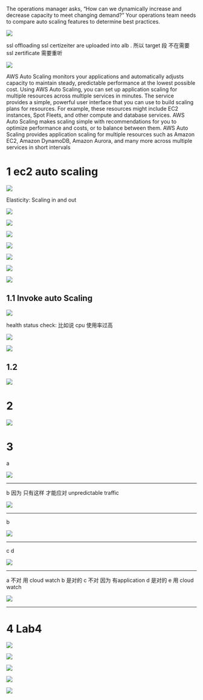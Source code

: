 

The operations manager asks, “How can we dynamically increase and decrease capacity to meet changing demand?”
Your operations team needs to compare auto scaling features to determine best practices.


![](image/Pasted%20image%2020231003133603.png)

ssl offloading
ssl certizeiter are uploaded into alb . 所以 target 段 不在需要 ssl zertificate 
需要重听 


![](image/Pasted%20image%2020231003133500.png)


AWS Auto Scaling monitors your applications and automatically adjusts capacity to maintain steady, predictable performance at the lowest possible cost. Using AWS Auto Scaling, you can set up application scaling for multiple resources across multiple services in minutes.
The service provides a simple, powerful user interface that you can use to build scaling plans for resources. For example, these resources might include EC2 instances, Spot Fleets, and other compute and database services. AWS Auto Scaling makes scaling simple with recommendations for you to optimize performance and costs, or to balance between them.
AWS Auto Scaling provides application scaling for multiple resources such as Amazon EC2, Amazon DynamoDB, Amazon Aurora, and many more across multiple services  in short intervals



# 1 ec2 auto scaling 

![](image/Pasted%20image%2020231003133658.png)


Elasticity: Scaling in and out

![](image/Pasted%20image%2020231003133809.png)

![](image/Pasted%20image%2020231003133841.png)


![](image/Pasted%20image%2020231003133915.png)




![](image/Pasted%20image%2020231003133944.png)



![](image/Pasted%20image%2020231003134015.png)



![](image/Pasted%20image%2020231003134051.png)



![](image/Pasted%20image%2020231003134101.png)

## 1.1 Invoke auto Scaling 

![](image/Pasted%20image%2020231003134150.png)

health status check: 比如说 cpu 使用率过高 

![](image/Pasted%20image%2020231003134233.png)



![](image/Pasted%20image%2020231003134256.png)


## 1.2 ##


![](image/Pasted%20image%2020231003134347.png)



# 2 #


![](image/Pasted%20image%2020231003134450.png)




# 3 #

a

![](image/Pasted%20image%2020231003134510.png)


----

b 因为 只有这样 才能应对 unpredictable traffic 


![](image/Pasted%20image%2020231003134529.png)




----

b

![](image/Pasted%20image%2020231003134644.png)



---


c d 

![](image/Pasted%20image%2020231003134717.png)



----
a 不对 用 cloud watch 
b 是对的 
c 不对 因为 有application
d 是对的 
e 用 cloud watch 

![](image/Pasted%20image%2020231003134801.png)



----


# 4 Lab4


![](image/Pasted%20image%2020231003140836.png)


![](image/Pasted%20image%2020231003134936.png)


![](image/Pasted%20image%2020231003135010.png)


![](image/Pasted%20image%2020231003135022.png)



![](image/Pasted%20image%2020231003135050.png)
































